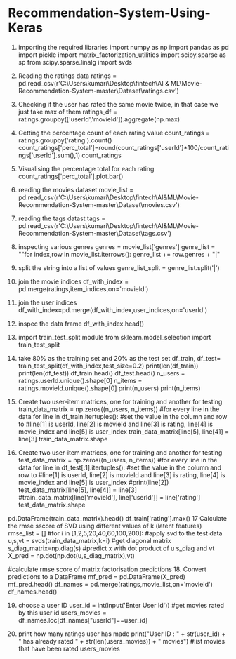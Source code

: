 # Recommendation-System-Using-Keras
1. importing the required libraries
import numpy as np
import pandas as pd
import pickle
import matrix_factorization_utilities
import scipy.sparse as sp
from scipy.sparse.linalg import svds

2. Reading the ratings data
ratings = pd.read_csv(r'C:\Users\kumari\Desktop\fintech\AI & ML\Movie-Recommendation-System-master\Dataset\ratings.csv')

3. Checking if the user has rated the same movie twice, in that case we just take max of them
ratings_df = ratings.groupby(['userId','movieId']).aggregate(np.max)

4. Getting the percentage count of each rating value 
count_ratings = ratings.groupby('rating').count()
count_ratings['perc_total']=round(count_ratings['userId']*100/count_ratings['userId'].sum(),1)
count_ratings

5. Visualising the percentage total for each rating
count_ratings['perc_total'].plot.bar()

6. reading the movies dataset
movie_list = pd.read_csv(r'C:\Users\kumari\Desktop\fintech\AI&ML\Movie-Recommendation-System-master\Dataset\movies.csv')

7. reading the tags datast
tags = pd.read_csv(r'C:\Users\kumari\Desktop\fintech\AI&ML\Movie-Recommendation-System-master\Dataset\tags.csv')

8. inspecting various genres
genres = movie_list['genres']
genre_list = ""for index,row in movie_list.iterrows(): genre_list += row.genres + "|"

9. split the string into a list of values
genre_list_split = genre_list.split('|')

10. join the movie indices
df_with_index = pd.merge(ratings,item_indices,on='movieId')

11. join the user indices
df_with_index=pd.merge(df_with_index,user_indices,on='userId')

12. inspec the data frame
df_with_index.head()

13. import train_test_split module
from sklearn.model_selection import train_test_split

14. take 80% as the training set and 20% as the test set
df_train, df_test= train_test_split(df_with_index,test_size=0.2)
print(len(df_train))
print(len(df_test))
df_train.head()
df_test.head()
n_users = ratings.userId.unique().shape[0]
n_items = ratings.movieId.unique().shape[0]
print(n_users)
print(n_items)

15. Create two user-item matrices, one for training and another for testing
train_data_matrix = np.zeros((n_users, n_items))
#for every line in the data
for line in df_train.itertuples():
#set the value in the column and row to 
#line[1] is userId, line[2] is movieId and line[3] is rating, line[4] is movie_index and line[5] is user_index
    train_data_matrix[line[5], line[4]] = line[3]
train_data_matrix.shape

16. Create two user-item matrices, one for training and another for testing
test_data_matrix = np.zeros((n_users, n_items))
    #for every line in the data
for line in df_test[:1].itertuples():
    #set the value in the column and row to 
    #line[1] is userId, line[2] is movieId and line[3] is rating, line[4] is movie_index and line[5] is user_index
    #print(line[2])
    test_data_matrix[line[5], line[4]] = line[3]
    #train_data_matrix[line['movieId'], line['userId']] = line['rating']
test_data_matrix.shape

pd.DataFrame(train_data_matrix).head()
df_train['rating'].max()
17 Calculate the rmse sscore of SVD using different values of k (latent features)
rmse_list = []
#for i in [1,2,5,20,40,60,100,200]:
    #apply svd to the test data
    u,s,vt = svds(train_data_matrix,k=i)
    #get diagonal matrix
    s_diag_matrix=np.diag(s)
    #predict x with dot product of u s_diag and vt
    X_pred = np.dot(np.dot(u,s_diag_matrix),vt)
    
#calculate rmse score of matrix factorisation predictions
18. Convert predictions to a DataFrame
mf_pred = pd.DataFrame(X_pred)
mf_pred.head()
df_names = pd.merge(ratings,movie_list,on='movieId')
df_names.head()

19. choose a user ID
user_id = int(input('Enter User Id'))
#get movies rated by this user id
users_movies = df_names.loc[df_names["userId"]==user_id]

20. print how many ratings user has made 
print("User ID : " + str(user_id) + " has already rated " + str(len(users_movies)) + " movies")
#list movies that have been rated
users_movies

